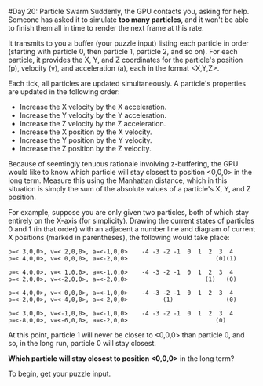 #Day 20: Particle Swarm
Suddenly, the GPU contacts you, asking for help. Someone has asked it to simulate **too many particles**, and 
it won't be able to finish them all in time to render the next frame at this rate.

It transmits to you a buffer (your puzzle input) listing each particle in order (starting with particle 0, 
then particle 1, particle 2, and so on). For each particle, it provides the X, Y, and Z coordinates for the 
particle's position (p), velocity (v), and acceleration (a), each in the format <X,Y,Z>.

Each tick, all particles are updated simultaneously. A particle's properties are updated in the following order:

* Increase the X velocity by the X acceleration.
* Increase the Y velocity by the Y acceleration.
* Increase the Z velocity by the Z acceleration.
* Increase the X position by the X velocity.
* Increase the Y position by the Y velocity.
* Increase the Z position by the Z velocity.

Because of seemingly tenuous rationale involving z-buffering, the GPU would like to know which particle will 
stay closest to position <0,0,0> in the long term. Measure this using the Manhattan distance, which in this 
situation is simply the sum of the absolute values of a particle's X, Y, and Z position.

For example, suppose you are only given two particles, both of which stay entirely on the X-axis 
(for simplicity). Drawing the current states of particles 0 and 1 (in that order) with an adjacent a number 
line and diagram of current X positions (marked in parentheses), the following would take place:
```
p=< 3,0,0>, v=< 2,0,0>, a=<-1,0,0>    -4 -3 -2 -1  0  1  2  3  4
p=< 4,0,0>, v=< 0,0,0>, a=<-2,0,0>                         (0)(1)

p=< 4,0,0>, v=< 1,0,0>, a=<-1,0,0>    -4 -3 -2 -1  0  1  2  3  4
p=< 2,0,0>, v=<-2,0,0>, a=<-2,0,0>                      (1)   (0)

p=< 4,0,0>, v=< 0,0,0>, a=<-1,0,0>    -4 -3 -2 -1  0  1  2  3  4
p=<-2,0,0>, v=<-4,0,0>, a=<-2,0,0>          (1)               (0)

p=< 3,0,0>, v=<-1,0,0>, a=<-1,0,0>    -4 -3 -2 -1  0  1  2  3  4
p=<-8,0,0>, v=<-6,0,0>, a=<-2,0,0>                         (0)   
```
At this point, particle 1 will never be closer to <0,0,0> than particle 0, and so, in the long run, 
particle 0 will stay closest.

**Which particle will stay closest to position <0,0,0>** in the long term?

To begin, get your puzzle input.